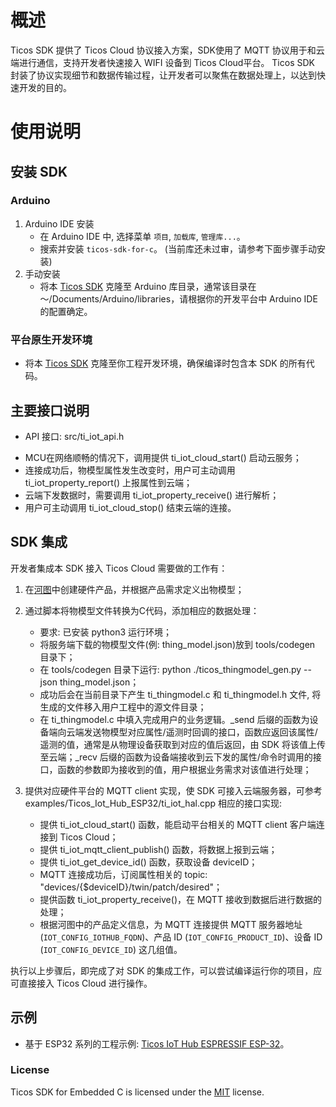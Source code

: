 # 概述

Ticos SDK 提供了 Ticos Cloud 协议接入方案，SDK使用了 MQTT 协议用于和云端进行通信，支持开发者快速接入 WIFI 设备到 Ticos Cloud平台。
Ticos SDK 封装了协议实现细节和数据传输过程，让开发者可以聚焦在数据处理上，以达到快速开发的目的。


# 使用说明

## 安装 SDK

### Arduino

  1. Arduino IDE 安装
     - 在 Arduino IDE 中, 选择菜单 `项目`, `加载库`, `管理库...`。
     - 搜索并安装 `ticos-sdk-for-c`。 (当前库还未过审，请参考下面步骤手动安装)
  2. 手动安装
     - 将本 [Ticos SDK](https://github.com/tiwater/ticos-sdk-for-c-arduino) 克隆至 Arduino 库目录，通常该目录在 ～/Documents/Arduino/libraries，请根据你的开发平台中 Arduino IDE 的配置确定。

### 平台原生开发环境

  - 将本 [Ticos SDK](https://github.com/tiwater/ticos-sdk-for-c-arduino) 克隆至你工程开发环境，确保编译时包含本 SDK 的所有代码。

## 主要接口说明
  * API 接口: src/ti_iot_api.h

  - MCU在网络顺畅的情况下，调用提供 ti_iot_cloud_start() 启动云服务；
  - 连接成功后，物模型属性发生改变时，用户可主动调用 ti_iot_property_report() 上报属性到云端；
  - 云端下发数据时，需要调用 ti_iot_property_receive() 进行解析；
  - 用户可主动调用 ti_iot_cloud_stop() 结束云端的连接。

## SDK 集成

开发者集成本 SDK 接入 Ticos Cloud 需要做的工作有：

1. 在[河图](https://console.ticos.cn)中创建硬件产品，并根据产品需求定义出物模型；
   
2. 通过脚本将物模型文件转换为C代码，添加相应的数据处理：

   - 要求: 已安装 python3 运行环境；
   - 将服务端下载的物模型文件(例: thing_model.json)放到 tools/codegen 目录下；
   - 在 tools/codegen 目录下运行: python ./ticos_thingmodel_gen.py --json thing_model.json；
   - 成功后会在当前目录下产生 ti_thingmodel.c 和 ti_thingmodel.h 文件, 将生成的文件移入用户工程中的源文件目录；
   - 在 ti_thingmodel.c 中填入完成用户的业务逻辑。_send 后缀的函数为设备端向云端发送物模型对应属性/遥测时回调的接口，函数应返回该属性/遥测的值，通常是从物理设备获取到对应的值后返回，由 SDK 将该值上传至云端；_recv 后缀的函数为设备端接收到云下发的属性/命令时调用的接口，函数的参数即为接收到的值，用户根据业务需求对该值进行处理；

3. 提供对应硬件平台的 MQTT client 实现，使 SDK 可接入云端服务器，可参考 examples/Ticos_Iot_Hub_ESP32/ti_iot_hal.cpp 相应的接口实现:

   - 提供 ti_iot_cloud_start() 函数，能启动平台相关的 MQTT client 客户端连接到 Ticos Cloud；
   - 提供 ti_iot_mqtt_client_publish() 函数，将数据上报到云端；
   - 提供 ti_iot_get_device_id() 函数，获取设备 deviceID；
   - MQTT 连接成功后，订阅属性相关的 topic: "devices/{$deviceID}/twin/patch/desired"；
   - 提供函数 ti_iot_property_receive()，在 MQTT 接收到数据后进行数据的处理；
   - 根据河图中的产品定义信息，为 MQTT 连接提供 MQTT 服务器地址(`IOT_CONFIG_IOTHUB_FQDN`)、产品 ID (`IOT_CONFIG_PRODUCT_ID`)、设备 ID (`IOT_CONFIG_DEVICE_ID`) 这几组值。

执行以上步骤后，即完成了对 SDK 的集成工作，可以尝试编译运行你的项目，应可直接接入 Ticos Cloud 进行操作。

## 示例
   * 基于 ESP32 系列的工程示例: [Ticos IoT Hub ESPRESSIF ESP-32](examples/Ticos_IoT_Hub_ESP32/readme.md)。

### License

Ticos SDK for Embedded C is licensed under the [MIT](https://github.com/tiwater/ticos-sdk-for-c/blob/main/LICENSE) license.


